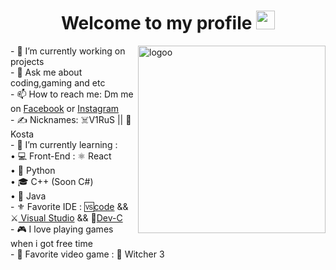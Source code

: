  <h1 align="center">Welcome to my profile <img src="https://raw.githubusercontent.com/iampavangandhi/iampavangandhi/master/gifs/Hi.gif" width="30px"></h1>
 <a  href="https://www.facebook.com/Kosta202/"><img align="right" src="https://i.ibb.co/L6H1TrF/logoo.png" alt="logoo" width=300></a> 
        - 🔭 I’m currently working on projects <br>
        - 💬 Ask me about coding,gaming and etc <br>
        - 📫 How to reach me: Dm me on <a href="https://www.facebook.com/Kosta202/">Facebook</a> or <a href="https://www.instagram.com/kostad22/">Instagram</a> <br>
        - ✍️ Nicknames: ☠️V1RuS || 🤠Kosta <br>
        - 🌱 I’m currently learning : <br>
              • 💻 Front-End : ⚛️ React  <br>
              • 🐍 Python  <br>
              • 🎓 C++ (Soon C#) <br>
              • 📱 Java <br>
        - ⚜️ Favorite IDE : 🆚<a href="https://code.visualstudio.com/">code</a> && ⚔️<a href="https://visualstudio.microsoft.com/"> Visual Studio</a> && 🔰<a href="https://sourceforge.net/projects/orwelldevcpp/">Dev-C</a> <br>
       - 🎮 I love playing games when i got free time <br>
       - 🎯 Favorite video game : 🐺 Witcher 3  <br>

